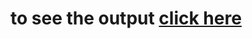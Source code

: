 
# to see the output [click here](https://sv08sarthak.github.io/COURSERA-web-dev./ASSIGNMENT%20MODULES/Module2/index.html)
